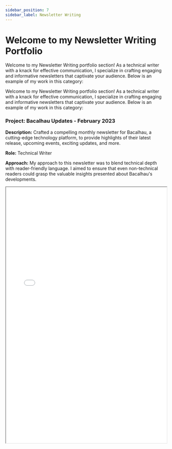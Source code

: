 ```yaml
---
sidebar_position: 7
sidebar_label: Newsletter Writing
---
```


# Welcome to my Newsletter Writing Portfolio

Welcome to my Newsletter Writing portfolio section! As a technical writer with a knack for effective communication, I specialize in crafting engaging and informative newsletters that captivate your audience. Below is an example of my work in this category:

Welcome to my Newsletter Writing portfolio section! As a technical writer with a knack for effective communication, I specialize in crafting engaging and informative newsletters that captivate your audience. Below is an example of my work in this category:

### Project: Bacalhau Updates - February 2023

**Description:** Crafted a compelling monthly newsletter for Bacalhau, a cutting-edge technology platform, to provide highlights of their latest release, upcoming events, exciting updates, and more.

**Role:** Technical Writer

**Approach:** My approach to this newsletter was to blend technical depth with reader-friendly language. I aimed to ensure that even non-technical readers could grasp the valuable insights presented about Bacalhau's developments.


<iframe width="100%" height="800" src="/img/pdf/newsletter.pdf"/>



<iframe width="100%" height="800" src="/img/pdf/newsletter-bac.pdf"/>



If you're interested in collaborating on similar projects or would like to discuss how I can enhance your newsletters, please [contact me](mailto:favourkelvin17@gmail.com). I look forward to helping you create compelling newsletters that resonate with your audience!
This revised sample introduces the "Bacalhau Updates" newsletter and maintains the same professional and informative tone as the previous example.

